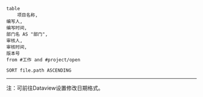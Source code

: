 ```dataview
table 
	项目名称,
编写人,
编写时间,
部门名 AS "部门",
审核人,
审核时间,
版本号
from #工作 and #project/open 

SORT file.path ASCENDING
```

---
注：可前往Dataview设置修改日期格式。